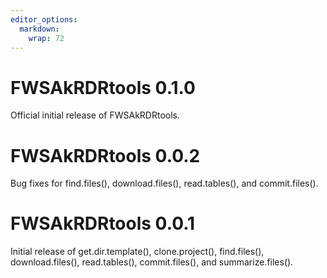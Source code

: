 ```yaml
---
editor_options: 
  markdown: 
    wrap: 72
---
```


# FWSAkRDRtools 0.1.0

Official initial release of FWSAkRDRtools.


# FWSAkRDRtools 0.0.2

Bug fixes for find.files(), download.files(), read.tables(), and commit.files().


# FWSAkRDRtools 0.0.1

Initial release of get.dir.template(), clone.project(), find.files(), download.files(), read.tables(), commit.files(), and summarize.files().

